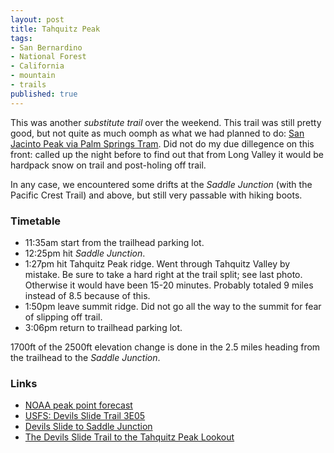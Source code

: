 ```yaml
---
layout: post
title: Tahquitz Peak
tags:
- San Bernardino
- National Forest
- California
- mountain
- trails
published: true
---
```

This was another _substitute trail_ over the weekend. This trail was still
pretty good, but not quite as much oomph as what we had planned to do:
[San Jacinto Peak via Palm Springs Tram](http://www.localhikes.com/Hikes/SanJacintoPeak_4472.asp).
Did not do my due dillegence on this front: called up the night before to find
out that from Long Valley it would be hardpack snow on trail and post-holing off trail.

In any case, we encountered some drifts at the _Saddle Junction_
(with the Pacific Crest Trail) and above, but still very passable with hiking boots.

### Timetable
- 11:35am start from the trailhead parking lot.
- 12:25pm hit _Saddle Junction_.
- 1:27pm hit Tahquitz Peak ridge. Went through Tahquitz Valley by mistake.
Be sure to take a hard right at the trail split; see last photo.
Otherwise it would have been 15-20 minutes. Probably totaled 9 miles instead of 8.5 because of this.
- 1:50pm leave summit ridge. Did not go all the way to the summit for fear of slipping off trail.
- 3:06pm return to trailhead parking lot.

1700ft of the 2500ft elevation change is done in the 2.5 miles heading from
the trailhead to the _Saddle Junction_.

### Links
- [NOAA peak point forecast](http://forecast.weather.gov/MapClick.php?lat=33.7618901&lon=-116.6696379)
- [USFS: Devils Slide Trail 3E05](http://www.fs.usda.gov/recarea/sbnf/recreation/hiking/recarea/?recid=74217&actid=51)
- [Devils Slide to Saddle Junction](http://www.localhikes.com/HikeData.asp?DispType=0&ActiveHike=6&GetHikesStateID=2&ID=4030)
- [The Devils Slide Trail to the Tahquitz Peak Lookout](http://calitrails.com/2013/12/03/the-devils-slide-trail-to-the-tahquitz-peak-lookout/)
